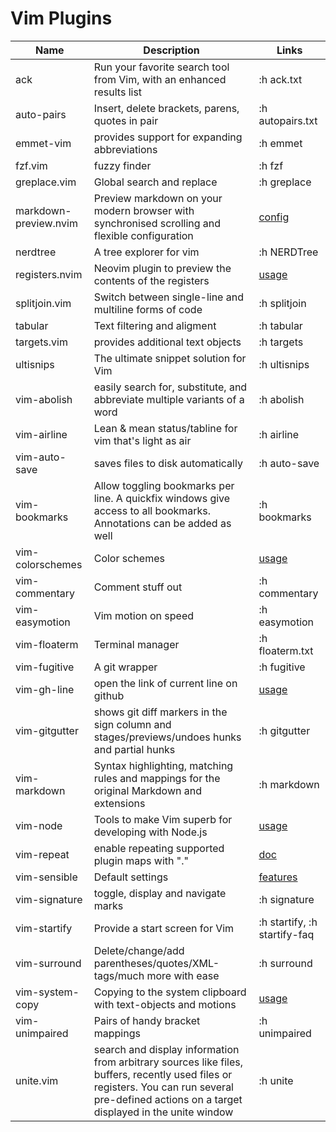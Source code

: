 # Vim Plugins

| Name                   | Description                                                | Links                                                         |
| ---------------------- | ---------------------------------------------------------- | ------------------------------------------------------------- |
ack | Run your favorite search tool from Vim, with an enhanced results list | :h ack.txt
auto-pairs | Insert, delete brackets, parens, quotes in pair | :h autopairs.txt
emmet-vim | provides support for expanding abbreviations | :h emmet
fzf.vim | fuzzy finder | :h fzf
greplace.vim | Global search and replace | :h greplace
markdown-preview.nvim | Preview markdown on your modern browser with synchronised scrolling and flexible configuration | [config](https://github.com/iamcco/markdown-preview.nvim#markdownpreview-config)
nerdtree | A tree explorer for vim | :h NERDTree
registers.nvim | Neovim plugin to preview the contents of the registers | [usage](https://github.com/tversteeg/registers.nvim#use)
splitjoin.vim | Switch between single-line and multiline forms of code | :h splitjoin
tabular | Text filtering and aligment | :h tabular
targets.vim | provides additional text objects | :h targets
ultisnips | The ultimate snippet solution for Vim | :h ultisnips
vim-abolish | easily search for, substitute, and abbreviate multiple variants of a word | :h abolish
vim-airline | Lean & mean status/tabline for vim that's light as air | :h airline
vim-auto-save | saves files to disk automatically | :h auto-save
vim-bookmarks | Allow toggling bookmarks per line. A quickfix windows give access to all bookmarks. Annotations can be added as well | :h bookmarks
vim-colorschemes | Color schemes | [usage](https://github.com/flazz/vim-colorschemes#using)
vim-commentary | Comment stuff out | :h commentary
vim-easymotion | Vim motion on speed | :h easymotion
vim-floaterm | Terminal manager | :h floaterm.txt
vim-fugitive | A git wrapper | :h fugitive
vim-gh-line | open the link of current line on github | [usage](https://github.com/ruanyl/vim-gh-line#how-to-use)
vim-gitgutter | shows git diff markers in the sign column and stages/previews/undoes hunks and partial hunks | :h gitgutter
vim-markdown | Syntax highlighting, matching rules and mappings for the original Markdown and extensions | :h markdown
vim-node | Tools to make Vim superb for developing with Node.js | [usage](https://github.com/moll/vim-node#using)
vim-repeat | enable repeating supported plugin maps with "." | [doc](https://github.com/tpope/vim-repeat#repeatvim)
vim-sensible | Default settings | [features](https://github.com/tpope/vim-sensible#features)
vim-signature | toggle, display and navigate marks | :h signature
vim-startify | Provide a start screen for Vim | :h startify, :h startify-faq
vim-surround | Delete/change/add parentheses/quotes/XML-tags/much more with ease | :h surround
vim-system-copy | Copying to the system clipboard with text-objects and motions | [usage](https://github.com/christoomey/vim-system-copy#usage)
vim-unimpaired | Pairs of handy bracket mappings | :h unimpaired
unite.vim | search and display information from arbitrary sources like files, buffers, recently used files or registers. You can run several pre-defined actions on a target displayed in the unite window | :h unite
